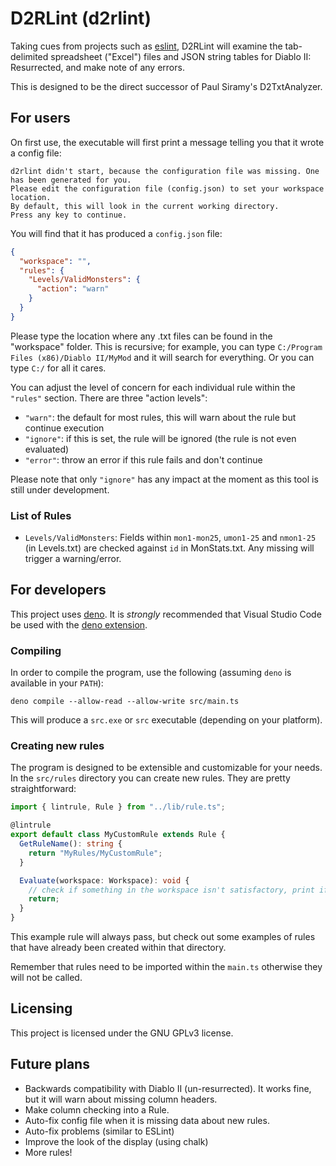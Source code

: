 # D2RLint (d2rlint)

Taking cues from projects such as [eslint](https://eslint.org/), D2RLint will
examine the tab-delimited spreadsheet ("Excel") files and JSON string tables for
Diablo II: Resurrected, and make note of any errors.

This is designed to be the direct successor of Paul Siramy's D2TxtAnalyzer.

## For users

On first use, the executable will first print a message telling you that it
wrote a config file:

```
d2rlint didn't start, because the configuration file was missing. One has been generated for you.
Please edit the configuration file (config.json) to set your workspace location.
By default, this will look in the current working directory.
Press any key to continue.
```

You will find that it has produced a `config.json` file:

```json
{
  "workspace": "",
  "rules": {
    "Levels/ValidMonsters": {
      "action": "warn"
    }
  }
}
```

Please type the location where any .txt files can be found in the "workspace"
folder. This is recursive; for example, you can type
`C:/Program Files (x86)/Diablo II/MyMod` and it will search for everything. Or
you can type `C:/` for all it cares.

You can adjust the level of concern for each individual rule within the
`"rules"` section. There are three "action levels":

- `"warn"`: the default for most rules, this will warn about the rule but
  continue execution
- `"ignore"`: if this is set, the rule will be ignored (the rule is not even
  evaluated)
- `"error"`: throw an error if this rule fails and don't continue

Please note that only `"ignore"` has any impact at the moment as this tool is
still under development.

### List of Rules

- `Levels/ValidMonsters`: Fields within `mon1-mon25`, `umon1-25` and `nmon1-25`
  (in Levels.txt) are checked against `id` in MonStats.txt. Any missing will
  trigger a warning/error.

## For developers

This project uses [deno](https://deno.land/). It is _strongly_ recommended that
Visual Studio Code be used with the
[deno extension](https://marketplace.visualstudio.com/items?itemName=denoland.vscode-deno).

### Compiling

In order to compile the program, use the following (assuming `deno` is available
in your `PATH`):

```
deno compile --allow-read --allow-write src/main.ts
```

This will produce a `src.exe` or `src` executable (depending on your platform).

### Creating new rules

The program is designed to be extensible and customizable for your needs. In the
`src/rules` directory you can create new rules. They are pretty straightforward:

```ts
import { lintrule, Rule } from "../lib/rule.ts";

@lintrule
export default class MyCustomRule extends Rule {
  GetRuleName(): string {
    return "MyRules/MyCustomRule";
  }

  Evaluate(workspace: Workspace): void {
    // check if something in the workspace isn't satisfactory, print if not
    return;
  }
}
```

This example rule will always pass, but check out some examples of rules that
have already been created within that directory.

Remember that rules need to be imported within the `main.ts` otherwise they will
not be called.

## Licensing

This project is licensed under the GNU GPLv3 license.

## Future plans

- Backwards compatibility with Diablo II (un-resurrected). It works fine, but it
  will warn about missing column headers.
- Make column checking into a Rule.
- Auto-fix config file when it is missing data about new rules.
- Auto-fix problems (similar to ESLint)
- Improve the look of the display (using chalk)
- More rules!
